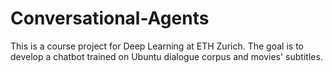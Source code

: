 # Conversational-Agents
This is a course project for Deep Learning at ETH Zurich. The goal is to develop a chatbot trained on Ubuntu dialogue corpus and movies' subtitles.
